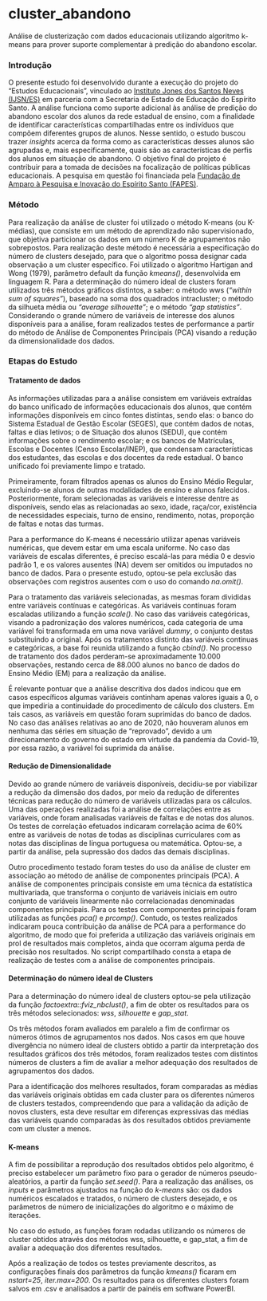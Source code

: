 # cluster_abandono
Análise de clusterização com dados educacionais utilizando algoritmo k-means para prover suporte complementar à predição do abandono escolar.


<h3>Introdução</h3>

O presente estudo foi desenvolvido durante a execução do projeto do “Estudos Educacionais”, vinculado ao <a href="http://www.ijsn.es.gov.br/">Instituto Jones dos Santos Neves (IJSN/ES)</a> em parceria com a Secretaria de Estado de Educação do Espírito Santo. A análise funciona como suporte adicional às análise de predição do abandono escolar dos alunos da rede estadual de ensino, com a finalidade de identificar características compartilhadas entre os indivíduos que compõem diferentes grupos de alunos. Nesse sentido, o estudo buscou trazer <i>insights</i> acerca da forma como as características desses alunos são agrupadas e, mais especificamente, quais são as características de perfis dos alunos em situação de abandono. O objetivo final do projeto é contribuir para a tomada de decisões na focalização de políticas públicas educacionais. 
A pesquisa em questão foi financiada pela <a href="http://fapes.es.gov.br/">Fundação de Amparo à Pesquisa e Inovação do Espírito Santo (FAPES)</a>.

<h3>Método</h3>

Para realização da análise de cluster foi utilizado o método K-means (ou K-médias), que consiste em um método de aprendizado não supervisionado, que objetiva particionar os dados em um número K de agrupamentos não sobrepostos. Para realização deste método é necessária a especificação do número de clusters desejado, para que o algoritmo possa designar cada observação a um cluster específico. Foi utilizado o algoritmo Hartigan and Wong (1979), parâmetro default da função <i>kmeans()</i>, desenvolvida em linguagem R.
Para a determinação do número ideal de clusters foram utilizados três métodos gráficos distintos, a saber: o método wws (<i>“within sum of squares”</i>), baseado na soma dos quadrados intracluster; o método da silhueta média ou <i>“average silhouette”</i>; e o método <i>“gap statistics”</i>.
Considerando o grande número de variáveis de interesse dos alunos disponíveis para a análise, foram realizados testes de performance a partir do método de Análise de Componentes Principais (PCA) visando a redução da dimensionalidade dos dados.

<h3>Etapas do Estudo</h3>

<h4>Tratamento de dados</h4>

As informações utilizadas para a análise consistem em variáveis extraídas do banco unificado de informações educacionais dos alunos, que contém informações disponíveis em cinco fontes distintas, sendo elas: o banco do Sistema Estadual de Gestão Escolar (SEGES), que contém dados de notas, faltas e dias letivos; o de Situação dos alunos (SEDU), que contém informações sobre o rendimento escolar; e os bancos de Matrículas, Escolas e Docentes (Censo Escolar/INEP), que condensam características dos estudantes, das escolas e dos docentes da rede estadual. O banco unificado foi previamente limpo e tratado.

Primeiramente, foram filtrados apenas os alunos do Ensino Médio Regular, excluindo-se alunos de outras modalidades de ensino e alunos falecidos. Posteriormente, foram selecionadas as variáveis e interesse dentre as disponíveis, sendo elas as relacionadas ao sexo, idade, raça/cor, existência de necessidades especiais, turno de ensino, rendimento, notas, proporção de faltas e notas das turmas.

Para a performance do K-means é necessário utilizar apenas variáveis numéricas, que devem estar em uma escala uniforme. No caso das variáveis de escalas diferentes, é preciso escalá-las para média 0 e desvio padrão 1, e os valores ausentes (NA) devem ser omitidos ou imputados no banco de dados. Para o presente estudo, optou-se pela exclusão das observações com registros ausentes com o uso do comando <i>na.omit()</i>.

Para o tratamento das variáveis selecionadas, as mesmas foram divididas entre variáveis contínuas e categóricas. As variáveis contínuas foram escaladas utilizando a função <i>scale()</i>. No caso das variáveis categóricas, visando a padronização dos valores numéricos, cada categoria de uma variável foi transformada em uma nova variável <i>dummy</i>, o conjunto destas substituindo a original. Após os tratamentos distinto das variáveis continuas e categóricas, a base foi reunida utilizando a função <i>cbind()</i>. No processo de tratamento dos dados perderam-se aproximadamente 10.000 observações, restando cerca de 88.000 alunos no banco de dados do Ensino Médio (EM) para a realização da análise.

É relevante pontuar que a análise descritiva dos dados indicou que em casos específicos algumas variáveis continham apenas valores iguais a 0, o que impediria a continuidade do procedimento de cálculo dos clusters. Em tais casos, as variáveis em questão foram suprimidas do banco de dados. No caso das análises relativas ao ano de 2020, não houveram alunos em nenhuma das séries em situação de “reprovado”, devido a um direcionamento do governo do estado em virtude da pandemia da Covid-19, por essa razão, a variável foi suprimida da análise.

<h4>Redução de Dimensionalidade</h4>

Devido ao grande número de variáveis disponíveis, decidiu-se por viabilizar a redução da dimensão dos dados, por meio da redução de diferentes técnicas para redução do número de variáveis utilizadas para os cálculos. Uma das operações realizadas foi a análise de correlações entre as variáveis, onde foram analisadas variáveis de faltas e de notas dos alunos. Os testes de correlação efetuados indicaram correlação acima de 60% entre as variáveis de notas de todas as disciplinas curriculares com as notas das disciplinas de língua portuguesa ou matemática. Optou-se, a partir da análise, pela supressão dos dados das demais disciplinas.

Outro procedimento testado foram testes do uso da análise de cluster em associação ao método de análise de componentes principais (PCA). A análise de componentes principais consiste em uma técnica da estatística multivariada, que transforma o conjunto de variáveis iniciais em outro conjunto de variáveis linearmente não correlacionadas denominadas componentes principais. Para os testes com componentes principais foram utilizadas as funções <i>pca()</i> e <i>prcomp()</i>. Contudo, os testes realizados indicaram pouca contribuição da análise de PCA para a performance do algoritmo, de modo que foi preferida a utilização das variáveis originais em prol de resultados mais completos, ainda que ocorram alguma perda de precisão nos resultados. No script compartilhado consta a etapa de realização de testes com a análise de componentes principais.

<h4>Determinação do número ideal de Clusters</h4>

Para a determinação do número ideal de clusters optou-se pela utilização da função <i>factoextra::fviz_nbclust()</i>, a fim de obter os resultados para os três métodos selecionados: <i>wss</i>, <i>silhouette</i> e <i>gap_stat</i>.

Os três métodos foram avaliados em paralelo a fim de confirmar os números ótimos de agrupamentos nos dados. Nos casos em que houve divergência no número ideal de clusters obtido a partir da interpretação dos resultados gráficos dos três métodos, foram realizados testes com distintos números de clusters a fim de avaliar a melhor adequação dos resultados de agrupamentos dos dados. 

Para a identificação dos melhores resultados, foram comparadas as médias das variáveis originais obtidas em cada cluster para os diferentes números de clusters testados, compreendendo que para a validação da adição de novos clusters, esta deve resultar em diferenças expressivas das médias das variáveis quando comparadas às dos resultados obtidos previamente com um cluster a menos.

<h4>K-means</h4>

A fim de possibilitar a reprodução dos resultados obtidos pelo algoritmo, é preciso estabelecer um parâmetro fixo para o gerador de números pseudo-aleatórios, a partir da função <i>set.seed()</i>. Para a realização das análises, os <i>inputs</i> e parâmetros ajustados na função do <i>k-means</i> são: os dados numéricos escalados e tratados, o número de clusters desejado, e os parâmetros de número de inicializações do algoritmo e o máximo de iterações. 

No caso do estudo, as funções foram rodadas utilizando os números de cluster obtidos através dos métodos wss, silhouette, e gap_stat, a fim de avaliar a adequação dos diferentes resultados.

Após a realização de todos os testes previamente descritos, as configurações finais dos parâmetros da função <i>kmeans()</i> ficaram em <i>nstart=25</i>, <i>iter.max=200</i>. Os resultados para os diferentes clusters foram salvos em .csv e analisados a partir de painéis em software PowerBI.


